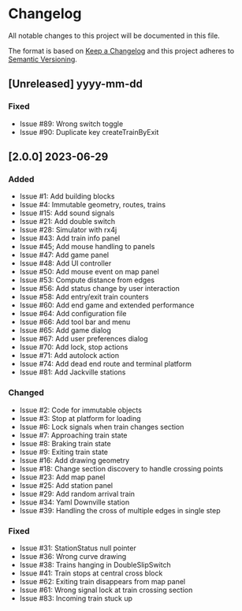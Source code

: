 # Changelog

All notable changes to this project will be documented in this file.

The format is based on [Keep a Changelog](http://keepachangelog.com/en/1.0.0/)
and this project adheres to [Semantic Versioning](http://semver.org/spec/v2.0.0.html).

## [Unreleased] yyyy-mm-dd

### Fixed

- Issue #89: Wrong switch toggle
- Issue #90: Duplicate key createTrainByExit

## [2.0.0] 2023-06-29

### Added

- Issue #1: Add building blocks
- Issue #4: Immutable geometry, routes, trains
- Issue #15: Add sound signals
- Issue #21: Add double switch
- Issue #28: Simulator with rx4j
- Issue #43: Add train info panel
- Issue #45; Add mouse handling to panels
- Issue #47: Add game panel
- Issue #48: Add UI controller
- Issue #50: Add mouse event on map panel
- Issue #53: Compute distance from edges
- Issue #56: Add status change by user interaction
- Issue #58: Add entry/exit train counters
- Issue #60: Add end game and extended performance
- Issue #64: Add configuration file
- Issue #66: Add tool bar and menu
- Issue #65: Add game dialog
- Issue #67: Add user preferences dialog
- Issue #70: Add lock, stop actions
- Issue #71: Add autolock action
- Issue #74: Add dead end route and terminal platform
- Issue #81: Add Jackville stations

### Changed 

- Issue #2: Code for immutable objects
- Issue #3: Stop at platform for loading
- Issue #6: Lock signals when train changes section
- Issue #7: Approaching train state
- Issue #8: Braking train state
- Issue #9: Exiting train state
- Issue #16: Add drawing geometry
- Issue #18: Change section discovery to handle crossing points
- Issue #23: Add map panel
- Issue #25: Add station panel
- Issue #29: Add random arrival train
- Issue #34: Yaml Downville station
- Issue #39: Handling the cross of multiple edges in single step

### Fixed

- Issue #31: StationStatus null pointer
- Issue #36: Wrong curve drawing
- Issue #38: Trains hanging in DoubleSlipSwitch
- Issue #41: Train stops at central cross block
- Issue #62: Exiting train disappears from map panel
- Issue #61: Wrong signal lock at train crossing section
- Issue #83: Incoming train stuck up